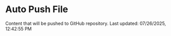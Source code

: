 # Auto Push File

Content that will be pushed to GitHub repository.
Last updated: 07/26/2025, 12:42:55 PM